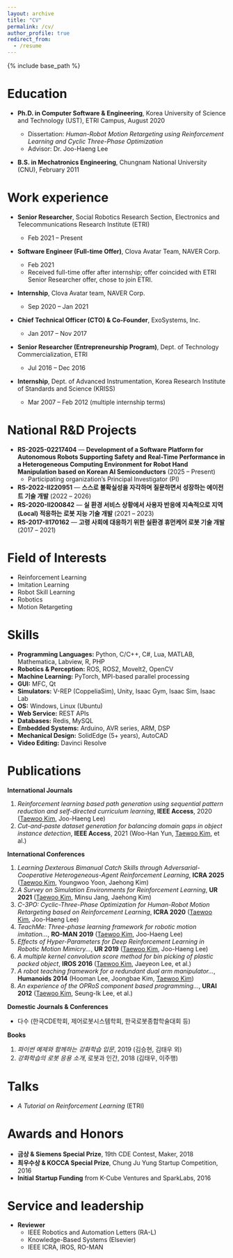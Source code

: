 ```yaml
---
layout: archive
title: "CV"
permalink: /cv/
author_profile: true
redirect_from:
  - /resume
---
```


{% include base_path %}

Education
======
* **Ph.D. in Computer Software & Engineering**, Korea University of Science and Technology (UST), ETRI Campus, August 2020  
  * Dissertation: *Human-Robot Motion Retargeting using Reinforcement Learning and Cyclic Three-Phase Optimization*  
  * Advisor: Dr. Joo-Haeng Lee

* **B.S. in Mechatronics Engineering**, Chungnam National University (CNU), February 2011

Work experience
======
* **Senior Researcher**, Social Robotics Research Section, Electronics and Telecommunications Research Institute (ETRI)  
  * Feb 2021 – Present

* **Software Engineer (Full-time Offer)**, Clova Avatar Team, NAVER Corp.  
  * Feb 2021  
  * Received full-time offer after internship; offer coincided with ETRI Senior Researcher offer, chose to join ETRI.

* **Internship**, Clova Avatar team, NAVER Corp.  
  * Sep 2020 – Jan 2021

* **Chief Technical Officer (CTO) & Co-Founder**, ExoSystems, Inc.  
  * Jan 2017 – Nov 2017

* **Senior Researcher (Entrepreneurship Program)**, Dept. of Technology Commercialization, ETRI  
  * Jul 2016 – Dec 2016

* **Internship**, Dept. of Advanced Instrumentation, Korea Research Institute of Standards and Science (KRISS)  
  * Mar 2007 – Feb 2012 (multiple internship terms)

National R&D Projects
======
* **RS-2025-02217404** — **Development of a Software Platform for Autonomous Robots Supporting Safety and Real-Time Performance in a Heterogeneous Computing Environment for Robot Hand Manipulation based on Korean AI Semiconductors** (2025 – Present)  
  * Participating organization’s Principal Investigator (PI)
* **RS-2022-II220951** — **스스로 불확실성을 자각하며 질문하면서 성장하는 에이전트 기술 개발** (2022 – 2026)
* **RS-2020-II200842** — **실 환경 서비스 상황에서 사용자 반응에 지속적으로 지역(Local) 적응하는 로봇 지능 기술 개발** (2021 – 2023)
* **RS-2017-II170162** — **고령 사회에 대응하기 위한 실환경 휴먼케어 로봇 기술 개발** (2017 – 2021)

Field of Interests
======
* Reinforcement Learning
* Imitation Learning
* Robot Skill Learning
* Robotics
* Motion Retargeting

Skills
======
* **Programming Languages:** Python, C/C++, C\#, Lua, MATLAB, Mathematica, Labview, R, PHP  
* **Robotics & Perception:** ROS, ROS2, MoveIt2, OpenCV  
* **Machine Learning:** PyTorch, MPI-based parallel processing  
* **GUI:** MFC, Qt  
* **Simulators:** V-REP (CoppeliaSim), Unity, Isaac Gym, Isaac Sim, Isaac Lab  
* **OS:** Windows, Linux (Ubuntu)  
* **Web Service:** REST APIs  
* **Databases:** Redis, MySQL  
* **Embedded Systems:** Arduino, AVR series, ARM, DSP  
* **Mechanical Design:** SolidEdge (5+ years), AutoCAD  
* **Video Editing:** Davinci Resolve

Publications
======
**International Journals**  
1. *Reinforcement learning based path generation using sequential pattern reduction and self-directed curriculum learning*, **IEEE Access**, 2020 (<u>Taewoo Kim</u>, Joo-Haeng Lee)  
2. *Cut-and-paste dataset generation for balancing domain gaps in object instance detection*, **IEEE Access**, 2021 (Woo-Han Yun, <u>Taewoo Kim</u>, et al.)

**International Conferences**  
1. *Learning Dexterous Bimanual Catch Skills through Adversarial-Cooperative Heterogeneous-Agent Reinforcement Learning*, **ICRA 2025** (<u>Taewoo Kim</u>, Youngwoo Yoon, Jaehong Kim)  
2. *A Survey on Simulation Environments for Reinforcement Learning*, **UR 2021** (<u>Taewoo Kim</u>, Minsu Jang, Jaehong Kim)  
3. *C-3PO: Cyclic-Three-Phase Optimization for Human-Robot Motion Retargeting based on Reinforcement Learning*, **ICRA 2020** (<u>Taewoo Kim</u>, Joo-Haeng Lee)  
4. *TeachMe: Three-phase learning framework for robotic motion imitation...*, **RO-MAN 2019** (<u>Taewoo Kim</u>, Joo-Haeng Lee)  
5. *Effects of Hyper-Parameters for Deep Reinforcement Learning in Robotic Motion Mimicry...*, **UR 2019** (<u>Taewoo Kim</u>, Joo-Haeng Lee)  
6. *A multiple kernel convolution score method for bin picking of plastic packed object*, **IROS 2016** (<u>Taewoo Kim</u>, Jaeyeon Lee, et al.)  
7. *A robot teaching framework for a redundant dual arm manipulator...*, **Humanoids 2014** (Hooman Lee, Joongbae Kim, <u>Taewoo Kim</u>)  
8. *An experience of the OPRoS component based programming...*, **URAI 2012** (<u>Taewoo Kim</u>, Seung-Ik Lee, et al.)

**Domestic Journals & Conferences**  
- 다수 (한국CDE학회, 제어로봇시스템학회, 한국로봇종합학술대회 등)

**Books**  
1. *파이썬 예제와 함께하는 강화학습 입문*, 2019 (김승현, 김태우 외)  
2. *강화학습의 로봇 응용 소개*, 로봇과 인간, 2018 (김태우, 이주행)

Talks
======
- *A Tutorial on Reinforcement Learning* (ETRI)

Awards and Honors
======
* **금상 & Siemens Special Prize**, 19th CDE Contest, Maker, 2018  
* **최우수상 & KOCCA Special Prize**, Chung Ju Yung Startup Competition, 2016  
* **Initial Startup Funding** from K-Cube Ventures and SparkLabs, 2016

Service and leadership
======
* **Reviewer**  
  - IEEE Robotics and Automation Letters (RA-L)  
  - Knowledge-Based Systems (Elsevier)  
  - IEEE ICRA, IROS, RO-MAN
